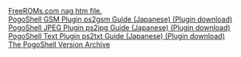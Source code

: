 <html>
<body>
<a href="freeroms.htm">FreeROMs.com nag htm file.</a><br />
<a href="WavePluginManual.html">PogoShell GSM Plugin ps2gsm Guide (Japanese)</a><a href="PogoShell%20Plugins/ps2gsm003.zip">  (Plugin download)</a><br />
<a href="JpegPluginManual.html">PogoShell JPEG Plugin ps2jpg Guide (Japanese)</a><a href="PogoShell%20Plugins/ps2jpg002.zip">  (Plugin download)</a><br />
<a href="TextPluginManual.html">PogoShell Text Plugin ps2txt Guide (Japanese)</a><a href="PogoShell%20Plugins/ps2txt014.zip">  (Plugin download)</a><br />
<a href="https://github.com/Sterophonick/Archive-PogoShell">The PogoShell Version Archive</a><br />
</body>
</html>